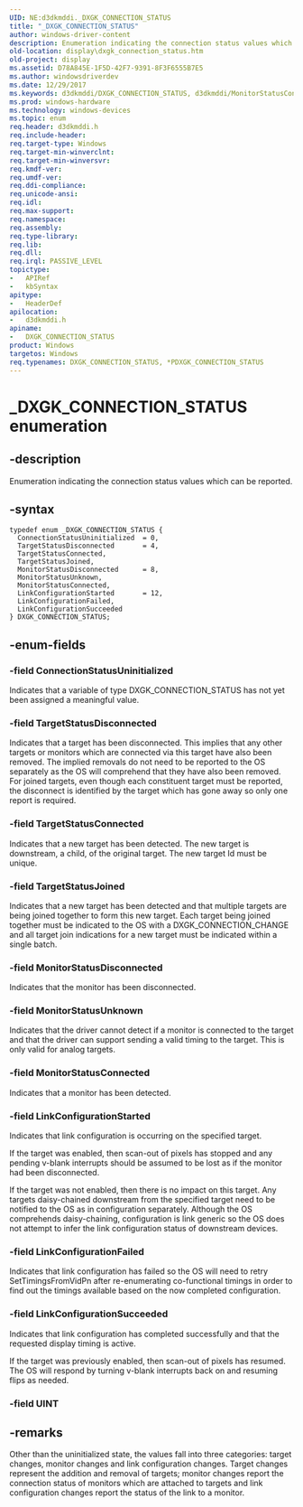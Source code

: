 ```yaml
---
UID: NE:d3dkmddi._DXGK_CONNECTION_STATUS
title: "_DXGK_CONNECTION_STATUS"
author: windows-driver-content
description: Enumeration indicating the connection status values which can be reported.
old-location: display\dxgk_connection_status.htm
old-project: display
ms.assetid: D78A845E-1F5D-42F7-9391-8F3F6555B7E5
ms.author: windowsdriverdev
ms.date: 12/29/2017
ms.keywords: d3dkmddi/DXGK_CONNECTION_STATUS, d3dkmddi/MonitorStatusConnected, d3dkmddi/LinkConfigurationFailed, d3dkmddi/MonitorStatusDisconnected, LinkConfigurationFailed, TargetStatusDisconnected, LinkConfigurationStarted, d3dkmddi/LinkConfigurationSucceeded, display.dxgk_connection_status, DXGK_CONNECTION_STATUS enumeration [Display Devices], d3dkmddi/MonitorStatusUnknown, MonitorStatusUnknown, d3dkmddi/ConnectionStatusUninitialized, MonitorStatusConnected, TargetStatusJoined, d3dkmddi/TargetStatusConnected, d3dkmddi/TargetStatusDisconnected, DXGK_CONNECTION_STATUS, *PDXGK_CONNECTION_STATUS, d3dkmddi/TargetStatusJoined, MonitorStatusDisconnected, ConnectionStatusUninitialized, d3dkmddi/LinkConfigurationStarted, LinkConfigurationSucceeded, _DXGK_CONNECTION_STATUS, TargetStatusConnected
ms.prod: windows-hardware
ms.technology: windows-devices
ms.topic: enum
req.header: d3dkmddi.h
req.include-header: 
req.target-type: Windows
req.target-min-winverclnt: 
req.target-min-winversvr: 
req.kmdf-ver: 
req.umdf-ver: 
req.ddi-compliance: 
req.unicode-ansi: 
req.idl: 
req.max-support: 
req.namespace: 
req.assembly: 
req.type-library: 
req.lib: 
req.dll: 
req.irql: PASSIVE_LEVEL
topictype:
-	APIRef
-	kbSyntax
apitype:
-	HeaderDef
apilocation:
-	d3dkmddi.h
apiname:
-	DXGK_CONNECTION_STATUS
product: Windows
targetos: Windows
req.typenames: DXGK_CONNECTION_STATUS, *PDXGK_CONNECTION_STATUS
---
```


# _DXGK_CONNECTION_STATUS enumeration


## -description


Enumeration indicating the connection status values which can be reported.  


## -syntax


````
typedef enum _DXGK_CONNECTION_STATUS { 
  ConnectionStatusUninitialized  = 0,
  TargetStatusDisconnected       = 4,
  TargetStatusConnected,
  TargetStatusJoined,
  MonitorStatusDisconnected      = 8,
  MonitorStatusUnknown,
  MonitorStatusConnected,
  LinkConfigurationStarted       = 12,
  LinkConfigurationFailed,
  LinkConfigurationSucceeded
} DXGK_CONNECTION_STATUS;
````


## -enum-fields




### -field ConnectionStatusUninitialized

Indicates that a variable of type DXGK_CONNECTION_STATUS has not yet been assigned a meaningful value.


### -field TargetStatusDisconnected

Indicates that a target has been disconnected.  This implies that any other targets or monitors which are connected via this target have also been removed.  The implied removals do not need to be reported to the OS separately as the OS will comprehend that they have also been removed.  For joined targets, even though each constituent target must be reported, the disconnect is identified by the target which has gone away so only one report is required.


### -field TargetStatusConnected

Indicates that a new target has been detected.  The new target is downstream, a child, of the original target.  The new target Id must be unique.


### -field TargetStatusJoined

Indicates that a new target has been detected and that multiple targets are being joined together to form this new target.  Each target being joined together must be indicated to the OS with a DXGK_CONNECTION_CHANGE and all target join indications for a new target must be indicated within a single batch.


### -field MonitorStatusDisconnected

Indicates that the monitor has been disconnected.


### -field MonitorStatusUnknown

Indicates that the driver cannot detect if a monitor is connected to the target and that the driver can support sending a valid timing to the target.  This is only valid for analog targets.


### -field MonitorStatusConnected

Indicates that a monitor has been detected.


### -field LinkConfigurationStarted

Indicates that link configuration  is occurring on the specified target.  

If the target was enabled, then scan-out of pixels has stopped and any pending v-blank interrupts should be assumed to be lost as if the monitor had been disconnected.

If the target was not enabled, then there is no impact on this target.  Any targets daisy-chained downstream from the specified target need to be notified to the OS as in configuration separately. Although the OS comprehends daisy-chaining, configuration is link generic so the OS does not attempt to infer the link configuration status of downstream devices.


### -field LinkConfigurationFailed

Indicates that link configuration has failed so the OS will need to retry SetTimingsFromVidPn after re-enumerating co-functional timings in order to find out the timings available based on the now completed configuration.


### -field LinkConfigurationSucceeded

Indicates that link configuration has completed successfully and that the requested display timing is active.

If the target was previously enabled, then scan-out of pixels has resumed.  The OS will respond by turning v-blank interrupts back on and resuming flips as needed.



### -field UINT




## -remarks


Other than the uninitialized state, the values fall into three categories: target changes, monitor changes and link configuration changes.  Target changes represent the addition and removal of targets; monitor changes report the connection status of monitors which are attached to targets and link configuration changes report the status of the link to a monitor.


